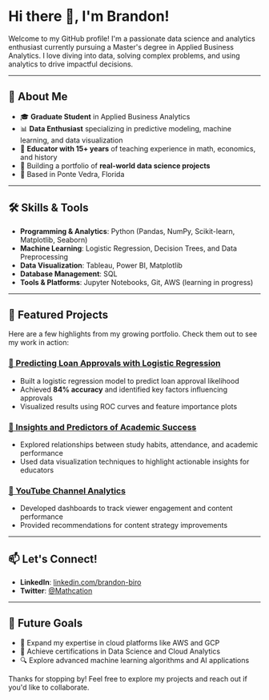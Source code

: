 # Hi there 👋, I'm Brandon!

Welcome to my GitHub profile! I'm a passionate data science and analytics enthusiast currently pursuing a Master's degree in Applied Business Analytics. I love diving into data, solving complex problems, and using analytics to drive impactful decisions.

---

## 🌟 About Me
- 🎓 **Graduate Student** in Applied Business Analytics
- 📊 **Data Enthusiast** specializing in predictive modeling, machine learning, and data visualization
- 💼 **Educator with 15+ years** of teaching experience in math, economics, and history
- 🚀 Building a portfolio of **real-world data science projects**
- 📍 Based in Ponte Vedra, Florida

---

## 🛠️ Skills & Tools
- **Programming & Analytics**: Python (Pandas, NumPy, Scikit-learn, Matplotlib, Seaborn)
- **Machine Learning**: Logistic Regression, Decision Trees, and Data Preprocessing
- **Data Visualization**: Tableau, Power BI, Matplotlib
- **Database Management**: SQL
- **Tools & Platforms**: Jupyter Notebooks, Git, AWS (learning in progress)

---

## 📂 Featured Projects
Here are a few highlights from my growing portfolio. Check them out to see my work in action:

### [🔗 Predicting Loan Approvals with Logistic Regression](https://github.com/BrandonBiro/Predicting-Loan-Approvals-with-Logistic-Regression)
- Built a logistic regression model to predict loan approval likelihood
- Achieved **84% accuracy** and identified key factors influencing approvals
- Visualized results using ROC curves and feature importance plots

### [🔗 Insights and Predictors of Academic Success](https://github.com/yourusername/Student-Success-Analysis)
- Explored relationships between study habits, attendance, and academic performance
- Used data visualization techniques to highlight actionable insights for educators

### [🔗 YouTube Channel Analytics](https://github.com/yourusername/YouTube-Channel-Analysis)
- Developed dashboards to track viewer engagement and content performance
- Provided recommendations for content strategy improvements

---

## 📫 Let's Connect!
- **LinkedIn**: [linkedin.com/brandon-biro](https://www.linkedin.com/in/brandon-biro-2997772a8/)
- **Twitter**: [@Mathcation](https://twitter.com/Mathcation)

---

## 🚀 Future Goals
- 🌱 Expand my expertise in cloud platforms like AWS and GCP
- 🏅 Achieve certifications in Data Science and Cloud Analytics
- 🔍 Explore advanced machine learning algorithms and AI applications

Thanks for stopping by! Feel free to explore my projects and reach out if you'd like to collaborate.
